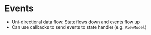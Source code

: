 # Events

- Uni-directional data flow: State flows down and events flow up
- Can use callbacks to send events to state handler (e.g. `ViewModel`)
